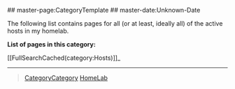  \#\# master-page:CategoryTemplate \#\# master-date:Unknown-Date

The following list contains pages for all (or at least, ideally all) of the active hosts in my homelab.

**List of pages in this category:**

[[FullSearchCached(category:Hosts)]]\_

* * * * *

> [CategoryCategory](../CategoryCategory) [HomeLab](../HomeLab)
